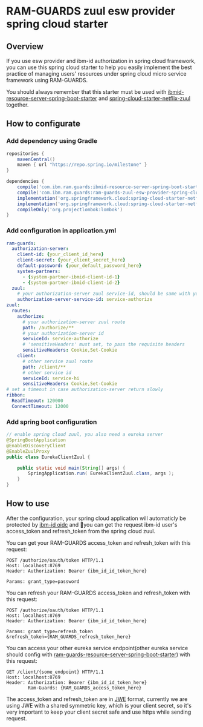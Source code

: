# RAM-GUARDS zuul esw provider spring cloud starter

## Overview

If you use esw provider and ibm-id authorization in spring cloud framework, you can use this spring cloud starter to help you easily implement the best practice of managing users' resources under spring cloud micro service framework using RAM-GUARDS.

You should always remember that this starter must be used with [ibmid-resource-server-spring-boot-starter](https://github.ibm.com/Danube-Engine/RAM-GUARDS/tree/master/ibmid-resource-server-spring-boot-starter) and [spring-cloud-starter-netflix-zuul](https://github.com/spring-cloud/spring-cloud-netflix/tree/master/spring-cloud-netflix-zuul) together.

## How to configurate

### Add dependency using Gradle

```gradle
repositories {
    mavenCentral()
    maven { url "https://repo.spring.io/milestone" }
}

dependencies {
    compile('com.ibm.ram.guards:ibmid-resource-server-spring-boot-starter:0.0.1-beta')
    compile('com.ibm.ram.guards:ram-guards-zuul-esw-provider-spring-cloud-starter:0.0.1-beta')
    implementation('org.springframework.cloud:spring-cloud-starter-netflix-zuul')
    implementation('org.springframework.cloud:spring-cloud-starter-netflix-eureka-server')
    compileOnly('org.projectlombok:lombok')
}
```


### Add configuration in application.yml

```yml
ram-guards:
  authorization-server:
    client-id: {your_client_id_here}
    client-secret: {your_client_secret_here}
    default-password: {your_default_password_here}
    system-partners:
      - {system-partner-ibmid-client-id-1}
      - {system-partner-ibmid-client-id-2}
  zuul:
    # your authorization-server zuul service-id, should be same with your configuration in zuul route
    authorization-server-service-id: service-authorize
zuul:
  routes:
    authorize:
      # your authorization-server zuul route
      path: /authorize/**
      # your authorization-server id
      serviceId: service-authorize
      # 'sensitiveHeaders' must set, to pass the requisite headers
      sensitiveHeaders: Cookie,Set-Cookie
    client:
      # other service zuul route
      path: /client/**
      # other service id
      serviceId: service-hi
      sensitiveHeaders: Cookie,Set-Cookie
# set a timeout in case authorization-server return slowly
ribbon:
  ReadTimeout: 120000
  ConnectTimeout: 12000
```

### Add spring boot configuration

```java
// enable spring cloud zuul, you also need a eureka server
@SpringBootApplication
@EnableDiscoveryClient
@EnableZuulProxy
public class EurekaClientZuul {

    public static void main(String[] args) {
        SpringApplication.run( EurekaClientZuul.class, args );
    }
}
```

## How to use

After the configuration, your spring cloud application will automaticly be protected by [ibm-id oidc](https://ies-provisioner.prod.identity-services.intranet.ibm.com/tools/sso/home.html) and you can get the request ibm-id user's access_token and refresh_token from the spring cloud zuul.

You can get your RAM-GUARDS access_token and refresh_token with this request:

```http
POST /authorize/oauth/token HTTP/1.1
Host: localhost:8769
Header: Authorization: Bearer {ibm_id_id_token_here}

Params: grant_type=password
```

You can refresh your RAM-GUARDS access_token and refresh_token with this request:

```http
POST /authorize/oauth/token HTTP/1.1
Host: localhost:8769
Header: Authorization: Bearer {ibm_id_id_token_here}

Params: grant_type=refresh_token
&refresh_token={RAM_GUARDS_refresh_token_here}
```

You can access your other eureka service endpoint(other eureka service should config with [ram-guards-resource-server-spring-boot-starter](https://github.ibm.com/Danube-Engine/RAM-GUARDS/tree/master/ram-guards-resource-server-spring-boot-starter)) with this request:

```http
GET /client/{some_endpoint} HTTP/1.1
Host: localhost:8769
Header: Authorization: Bearer {ibm_id_id_token_here}
        Ram-Guards: {RAM_GUARDS_access_token_here}
```

The access_token and refresh_token are in [JWE](https://tools.ietf.org/html/rfc7516) format, currently we are using JWE with a shared symmetric key, which is your client secret, so it's very important to keep your client secret safe and use https while sending request.
